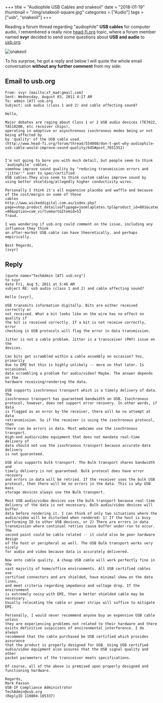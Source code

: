 +++
title = "Audiophile USB Cables and snakeoil"
date = "2018-01-19"
thumbnail = "/img/snakeoil-square.jpg"
categories = ["Audio"]
tags = ["usb", "snakeoil"]
+++

Reading a forum thread regarding "audiophile" **USB cables** for computer audio, I remembered a really nice [head-fi.org](https://www.head-fi.org/threads/on-usb-cables-and-controller-transfer-modes-a-series-of-questions-to-replies-from-usb-org.565791/) topic, where a forum member named **svyr** decided to send some questions about **USB and audio** to [usb.org](http://www.usb.org).

![snakeoil](/img/snakeoil.jpg  "snakeoil")

To his surprise, he got a reply and below I will quote the whole email conversation **without any further comment** from my side:

## Email to usb.org

	From: svyr [mailto:xf_mad:gmail.com]
	Sent: Wednesday, August 03, 2011 4:27 AM
	To: admin [AT] usb.org
	Subject: usb audio (class 1 and 2) and cable affecting sound?
	
	Hello,
	
	Major debates are raging about Class 1 or 2 USB audio devices (TE7022,
	TAS1020B, etc receiver chips),
	operating in adaptive or asynchronous isochronous modes being or not
	being affected by
	by 'quality' of the USB cable used.
	(http://www.head-fi.org/forum/thread/554008/don-t-get-why-audiophile-usb-cable-would-improve-sound-quality/645#post_7651352)
	
	
	I'm not going to bore you with much detail, but people seem to think
	'audiophile' cables,
	somehow improve sound quality by "reducing transmission errors and
	'jitter'" over to spec/certified
	USB cables.They also seem to think custom cables improve sound by
	using better shielding/allegedly higher conductivity wires.
	
	Personally I think it's all expensive placebo and waffle and because
	of the cost/margin on some of those
	cables
	http://www.wickeddigital.com.au/index.php?page=shop.product_details&flypage=joomlaplates.tpl&product_id=801&category_id
	=80&option=com_virtuemart&Itemid=53
	fraud.
	
	I was wondering if usb.org could comment on the issue, including any
	influence they think
	an after-market USB cable can have theoretically, and perhaps empirically.
	
	Best Regards,
	[svyr]

## Reply

	[quote name="TechAdmin [AT] usb.org"]
	to svyr
	date Fri, Aug 5, 2011 at 5:46 AM
	subject RE: usb audio (class 1 and 2) and cable affecting sound?
	
	Hello [svyr],
	
	USB transmits information digitally. Bits are either received correctly or
	not received. What a bit looks like on the wire has no effect on quality if
	the bit is received correctly. If a bit is not receive correctly, error
	checking in USB protocols will flag the error in data transmission.
	
	Jitter is not a cable problem. Jitter is a transceiver (PHY) issue on the
	devices.
	
	Can bits get scrambled within a cable assembly on occasion? Yes, primarily
	due to EMI but this is highly unlikely -- more on that later. Is occasional
	data scrambling a problem for audio/video? Maybe. The answer depends on the
	hardware receiving/rendering the data.
	
	USB supports isochronous transport which is a timely delivery of data. The
	isochronous transport has guaranteed bandwidth on USB. Isochronous
	protocol, however, does not support error recovery. In other words, if data
	is flagged as an error by the receiver, there will be no attempt at data
	retransmission. So if the receiver is using the isochronous protocol, then
	there can be errors in data. Most webcams use the isochronous transport.
	High-end audio/video equipment that does not mandate real-time delivery of
	data should not use the isochronous transport because accurate data delivery
	is not guaranteed.
	
	USB also supports bulk transport. The Bulk transport shares bandwidth and
	timely delivery is not guaranteed. Bulk protocol does have error recovery
	and errors in data will be retried. If the receiver uses the bulk USB
	protocol, then there will be no errors in the data. This is why USB mass
	storage devices always use the Bulk transport.
	
	Most USB audio/video devices use the bulk transport because real-time
	delivery of the data is not necessary. Bulk audio/video devices will buffer
	data before rendering it. I can think of only two situations where the
	audio/video will be disturbed when rendered: 1) If the host is busy
	performing IO to other USB devices, or 2) There are errors in data
	transmission where continual retries cause buffer under-run to occur. The
	second point could be cable related -- it could also be poor hardware design
	of the host or peripheral as well. The USB Bulk transport works very nicely
	for audio and video because data is accurately delivered. 
	
	Now onto cable quality. A cheap USB cable will work perfectly fine in the
	vast majority of home/office environments. All USB certified cables use
	certified connectors and are shielded, have minimal skew on the data lines,
	and meet criteria regarding impedance and voltage drop. If the environment
	is extremely noisy with EMI, then a better shielded cable may be necessary.
	Usually relocating the cable or power strips will suffice to mitigate EMI.
	
	Personally, I would never recommend anyone buy an expensive USB cable unless
	they are experiencing problems not related to their hardware and there
	exists definitive suspicions of environmental interference. I do always
	recommend that the cable purchased be USB certified which provides assurance
	that the product is properly designed for USB. Using USB certified
	audio/video equipment also assures that the USB signal quality and other
	packet parameters of the transceiver meets specifications.
	
	Of course, all of the above is premised upon properly designed and
	functioning hardware.
	
	Regards,
	Mark Paxson
	USB-IF Compliance Administrator
	TechAdmin@usb.org
	(ReplyID 110804.105337)



